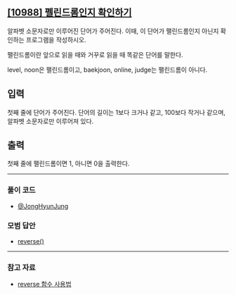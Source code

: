 ## [[10988] 펠린드롬인지 확인하기](https://www.acmicpc.net/problem/10988)
알파벳 소문자로만 이루어진 단어가 주어진다. 이때, 이 단어가 팰린드롬인지 아닌지 확인하는 프로그램을 작성하시오.

팰린드롬이란 앞으로 읽을 때와 거꾸로 읽을 때 똑같은 단어를 말한다. 

level, noon은 팰린드롬이고, baekjoon, online, judge는 팰린드롬이 아니다.

## 입력
첫째 줄에 단어가 주어진다. 단어의 길이는 1보다 크거나 같고, 100보다 작거나 같으며, 알파벳 소문자로만 이루어져 있다.

## 출력
첫째 줄에 팰린드롬이면 1, 아니면 0을 출력한다.

***

### 풀이 코드

- [@JongHyunJung](https://github.com/almond0115/Algorithm-CodingTest/blob/main/BackJoon/10988/jjh.cpp)

### 모범 답안

- [reverse()](https://github.com/almond0115/Algorithm-CodingTest/blob/main/BackJoon/10988/solution_1.cpp)

***

### 참고 자료

* [reverse 함수 사용법](https://almond0115.tistory.com/entry/C에서-reverse-함수-사용법)
